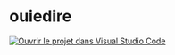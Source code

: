 # ouiedire

[
    ![Ouvrir le projet dans Visual Studio Code](
        https://img.shields.io/static/v1?label=Visual%20%20Studio%20Code&message=Open&color=blue&logo=visualstudiocode
    )
](
    https://vscode.dev/redirect?url=vscode://ms-vscode-remote.remote-containers/cloneInVolume?url=https://github.com/constructions-incongrues/ouiedire
)
